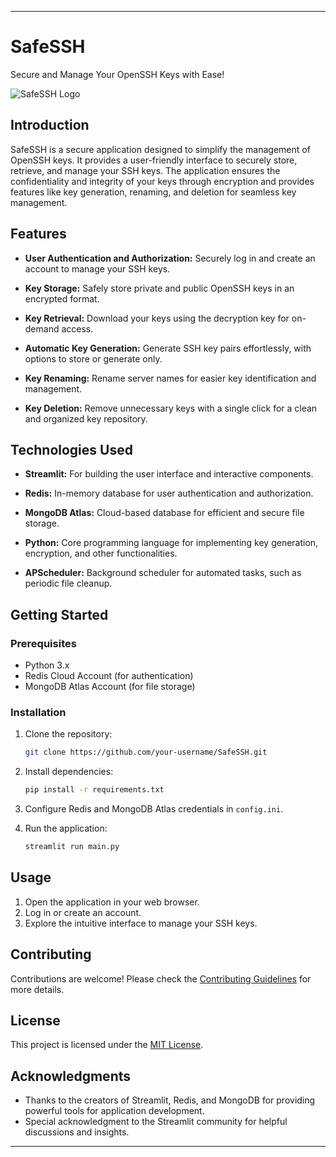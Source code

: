 
---

# SafeSSH

Secure and Manage Your OpenSSH Keys with Ease!

![SafeSSH Logo](path/to/logo.png)

## Introduction

SafeSSH is a secure application designed to simplify the management of OpenSSH keys. It provides a user-friendly interface to securely store, retrieve, and manage your SSH keys. The application ensures the confidentiality and integrity of your keys through encryption and provides features like key generation, renaming, and deletion for seamless key management.

## Features

- **User Authentication and Authorization:** Securely log in and create an account to manage your SSH keys.
  
- **Key Storage:** Safely store private and public OpenSSH keys in an encrypted format.

- **Key Retrieval:** Download your keys using the decryption key for on-demand access.

- **Automatic Key Generation:** Generate SSH key pairs effortlessly, with options to store or generate only.

- **Key Renaming:** Rename server names for easier key identification and management.

- **Key Deletion:** Remove unnecessary keys with a single click for a clean and organized key repository.

## Technologies Used

- **Streamlit:** For building the user interface and interactive components.

- **Redis:** In-memory database for user authentication and authorization.

- **MongoDB Atlas:** Cloud-based database for efficient and secure file storage.

- **Python:** Core programming language for implementing key generation, encryption, and other functionalities.

- **APScheduler:** Background scheduler for automated tasks, such as periodic file cleanup.

## Getting Started

### Prerequisites

- Python 3.x
- Redis Cloud Account (for authentication)
- MongoDB Atlas Account (for file storage)

### Installation

1. Clone the repository:

    ```bash
    git clone https://github.com/your-username/SafeSSH.git
    ```

2. Install dependencies:

    ```bash
    pip install -r requirements.txt
    ```

3. Configure Redis and MongoDB Atlas credentials in `config.ini`.

4. Run the application:

    ```bash
    streamlit run main.py
    ```

## Usage

1. Open the application in your web browser.
2. Log in or create an account.
3. Explore the intuitive interface to manage your SSH keys.

## Contributing

Contributions are welcome! Please check the [Contributing Guidelines](CONTRIBUTING.md) for more details.

## License

This project is licensed under the [MIT License](LICENSE).

## Acknowledgments

- Thanks to the creators of Streamlit, Redis, and MongoDB for providing powerful tools for application development.
- Special acknowledgment to the Streamlit community for helpful discussions and insights.

---
